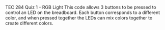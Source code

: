 TEC 284 Quiz 1 - RGB Light
This code allows 3 buttons to be pressed to control an LED on the breadboard. Each button corresponds to a different color, and when pressed together the LEDs can mix colors together to create different colors.
